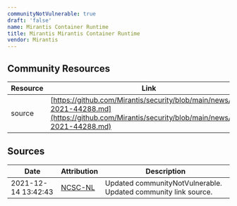 ```yaml
---
communityNotVulnerable: true
draft: 'false'
name: Mirantis Container Runtime
title: Mirantis Mirantis Container Runtime
vendor: Mirantis
---
```



## Community Resources
| Resource | Link |
| --- | --- |
| source | [https://github.com/Mirantis/security/blob/main/news/cve-2021-44288.md](https://github.com/Mirantis/security/blob/main/news/cve-2021-44288.md) |


## Sources
| Date | Attribution | Description |
| --- | --- | --- |
| 2021-12-14 13:42:43 | [NCSC-NL](https://github.com/NCSC-NL/log4shell/blob/main/software/README.md) | Updated communityNotVulnerable. Updated community link source.  |
